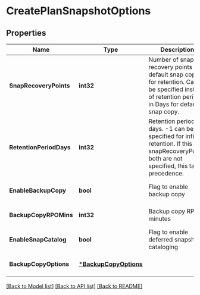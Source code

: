 # CreatePlanSnapshotOptions

## Properties
Name | Type | Description | Notes
------------ | ------------- | ------------- | -------------
**SnapRecoveryPoints** | **int32** | Number of snap recovery points for default snap copy for retention. Can be specified instead of retention period in Days for default snap copy. | [optional] [default to null]
**RetentionPeriodDays** | **int32** | Retention period in days. -1 can be specified for infinite retention. If this and snapRecoveryPoints both are not specified, this takes precedence. | [optional] [default to 30]
**EnableBackupCopy** | **bool** | Flag to enable backup copy | [optional] [default to null]
**BackupCopyRPOMins** | **int32** | Backup copy RPO in minutes | [optional] [default to 240]
**EnableSnapCatalog** | **bool** | Flag to enable deferred snapshot cataloging | [optional] [default to null]
**BackupCopyOptions** | [***BackupCopyOptions**](BackupCopyOptions.md) |  | [optional] [default to null]

[[Back to Model list]](../README.md#documentation-for-models) [[Back to API list]](../README.md#documentation-for-api-endpoints) [[Back to README]](../README.md)

